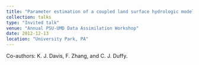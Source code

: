 ```yaml
---
title: "Parameter estimation of a coupled land surface hydrologic model using EnKF"
collection: talks
type: "Invited talk"
venue: "Annual PSU-UMD Data Assimilation Workshop"
date: 2012-12-13
location: "University Park, PA"
---
```


Co-authors: K. J. Davis, F. Zhang, and C. J. Duffy.
